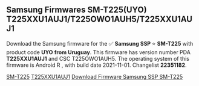 <h2>Samsung Firmwares SM-T225(UYO) T225XXU1AUJ1/T225OWO1AUH5/T225XXU1AUJ1</h2>
Download the Samsung firmware for the ✅ <strong>Samsung SSP </strong> ⭐ <strong>SM-T225</strong> with product code <strong>UYO</strong> <strong> from Uruguay</strong>. This firmware has version number PDA <strong>T225XXU1AUJ1</strong> and CSC T225OWO1AUH5. The operating system of this firmware is Android R , with build date 2021-11-01. Changelist <strong>22351182</strong>.


[SM-T225](https://samfirm.shop/samsung/model/SM-T225)
[T225XXU1AUJ1](https://samfirm.shop/samsung/pda/T225XXU1AUJ1)
[Download Firmware Samsung SSP SM-T225](https://samfirm.shop/samsung/firmware/470266)
